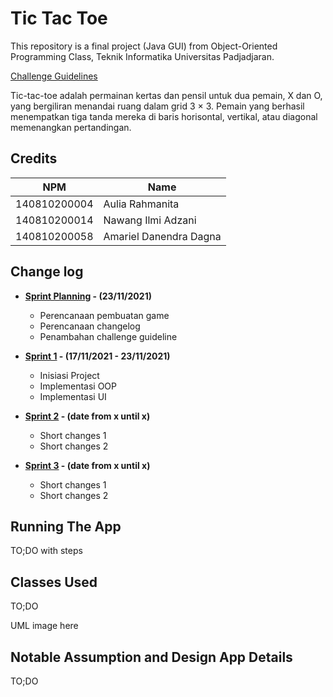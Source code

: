# Tic Tac Toe
This repository is a final project (Java GUI) from Object-Oriented Programming Class, Teknik Informatika Universitas Padjadjaran. 

[Challenge Guidelines](challenge-guideline.md)

Tic-tac-toe adalah permainan kertas dan pensil untuk dua pemain, X dan O, yang bergiliran menandai ruang dalam grid 3 × 3. Pemain yang berhasil menempatkan tiga tanda mereka di baris horisontal, vertikal, atau diagonal memenangkan pertandingan.

## Credits
| NPM           | Name                   |
| ------------- |------------------------|
| 140810200004  | Aulia Rahmanita        |
| 140810200014  | Nawang Ilmi Adzani     |
| 140810200058  | Amariel Danendra Dagna |

## Change log
- **[Sprint Planning](changelog/sprint-planning.md) - (23/11/2021)** 
   - Perencanaan pembuatan game
   - Perencanaan changelog
   - Penambahan challenge guideline

- **[Sprint 1](changelog/sprint-1.md) - (17/11/2021 - 23/11/2021)** 
   - Inisiasi Project 
   - Implementasi OOP
   - Implementasi UI

- **[Sprint 2](changelog/sprint-2.md) - (date from x until x)** 
   - Short changes 1
   - Short changes 2
   
- **[Sprint 3](changelog/sprint-3.md) - (date from x until x)** 
   - Short changes 1
   - Short changes 2

## Running The App

TO;DO with steps

## Classes Used

TO;DO

UML image here

## Notable Assumption and Design App Details

TO;DO
